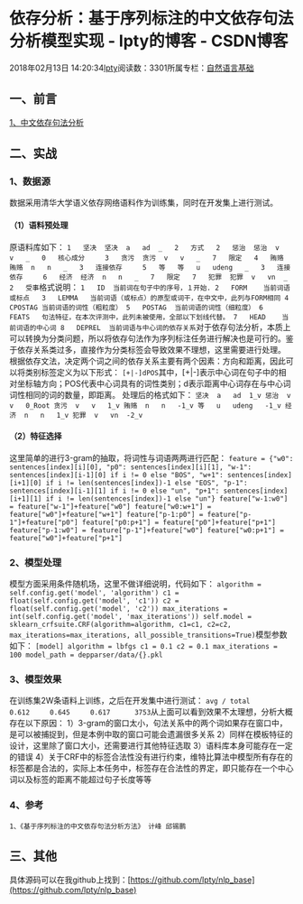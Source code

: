 
# 依存分析：基于序列标注的中文依存句法分析模型实现 - lpty的博客 - CSDN博客

2018年02月13日 14:20:34[lpty](https://me.csdn.net/sinat_33741547)阅读数：3301所属专栏：[自然语言基础](https://blog.csdn.net/column/details/22512.html)



## 一、前言
[1、中文依存句法分析](http://blog.csdn.net/sinat_33741547/article/details/79258045)
## 二、实战
### 1、数据源
数据采用清华大学语义依存网络语料作为训练集，同时在开发集上进行测试。
#### （1）语料预处理
原语料库如下：
`1   坚决  坚决  a   ad  _   2   方式  
2   惩治  惩治  v   v   _   0   核心成分    
3   贪污  贪污  v   v   _   7   限定  
4   贿赂  贿赂  n   n   _   3   连接依存    
5   等   等   u   udeng   _   3   连接依存    
6   经济  经济  n   n   _   7   限定  
7   犯罪  犯罪  v   vn  _   2   受事`格式说明：
`1   ID  当前词在句子中的序号，１开始.
2   FORM    当前词语或标点  
3   LEMMA   当前词语（或标点）的原型或词干，在中文中，此列与FORM相同
4   CPOSTAG 当前词语的词性（粗粒度）
5   POSTAG  当前词语的词性（细粒度）
6   FEATS   句法特征，在本次评测中，此列未被使用，全部以下划线代替。
7   HEAD    当前词语的中心词
8   DEPREL  当前词语与中心词的依存关系`对于依存句法分析，本质上可以转换为分类问题，所以将依存句法作为序列标注任务进行解决也是可行的。鉴于依存关系类过多，直接作为分类标签会导致效果不理想，这里需要进行处理。
根据依存文法，决定两个词之间的依存关系主要有两个因素：方向和距离，因此可以将类别标签定义为以下形式：
`[+|-]dPOS`其中，[+|-]表示中心词在句子中的相对坐标轴方向；POS代表中心词具有的词性类别；d表示距离中心词存在与中心词词性相同的词的数量，即距离。
处理后的格式如下：
`坚决  a   ad  1_v
惩治  v   v   0_Root
贪污  v   v   1_v
贿赂  n   n   -1_v
等   u   udeng   -1_v
经济  n   n   1_v
犯罪  v   vn  -2_v`
#### （2）特征选择
这里简单的进行3-gram的抽取，将词性与词语两两进行匹配：
`feature = {"w0": sentences[index][i][0],
            "p0": sentences[index][i][1],
            "w-1": sentences[index][i-1][0] if i != 0 else "BOS",
            "w+1": sentences[index][i+1][0] if i != len(sentences[index])-1 else "EOS",
            "p-1": sentences[index][i-1][1] if i != 0 else "un",
            "p+1": sentences[index][i+1][1] if i != len(sentences[index])-1 else "un"}
 feature["w-1:w0"] = feature["w-1"]+feature["w0"]
 feature["w0:w+1"] = feature["w0"]+feature["w+1"]
 feature["p-1:p0"] = feature["p-1"]+feature["p0"]
 feature["p0:p+1"] = feature["p0"]+feature["p+1"]
 feature["p-1:w0"] = feature["p-1"]+feature["w0"]
 feature["w0:p+1"] = feature["w0"]+feature["p+1"]`
### 2、模型处理
模型方面采用条件随机场，这里不做详细说明，代码如下：
`algorithm = self.config.get('model', 'algorithm')
 c1 = float(self.config.get('model', 'c1'))
 c2 = float(self.config.get('model', 'c2'))
 max_iterations = int(self.config.get('model', 'max_iterations'))
 self.model = sklearn_crfsuite.CRF(algorithm=algorithm, c1=c1, c2=c2,
                                   max_iterations=max_iterations, all_possible_transitions=True)`模型参数如下：
`[model]
algorithm = lbfgs
c1 = 0.1
c2 = 0.1
max_iterations = 100
model_path = depparser/data/{}.pkl`
### 3、模型效果
在训练集2W条语料上训练，之后在开发集中进行测试：
`avg / total      0.612     0.645     0.617      3753`从上面可以看到效果不太理想，分析大概存在以下原因：
1）3-gram的窗口太小，句法关系中的两个词如果存在窗口中，是可以被捕捉到，但是本例中取的窗口可能会遗漏很多关系
2）同样在模板特征的设计，这里除了窗口大小，还需要进行其他特征选取
3）语料库本身可能存在一定的错误
4）关于CRF中的标签合法性没有进行约束，维特比算法中模型所有存在的标签都是合法的，实际上本任务中，标签存在合法性的界定，即只能存在一个中心词以及标签的距离不能超过句子长度等等
### 4、参考
`1、《基于序列标注的中文依存句法分析方法》 计峰 邱锡鹏`
## 三、其他
具体源码可以在我github上找到：[https://github.com/lpty/nlp_base](https://github.com/lpty/nlp_base)

